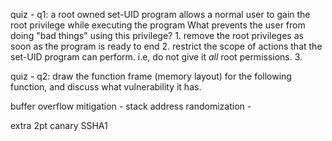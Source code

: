 quiz - q1:
a root owned set-UID program allows a normal user to gain the root privilege while executing the program
What prevents the user from doing "bad things" using this privilege?
	1. remove the root privileges as soon as the program is ready to end
	2. restrict the scope of actions that the set-UID program can perform. i.e, do not give it *all* root permissions.
	3. 

quiz - q2:
	draw the function frame (memory layout) for the following function, and discuss what vulnerability it has.
	

buffer overflow
mitigation
	- stack address randomization
	-

extra 2pt
	canary
	SSHA1
